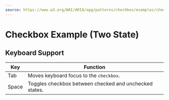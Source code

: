 ```yaml
---
source: https://www.w3.org/WAI/ARIA/apg/patterns/checkbox/examples/checkbox/
---
```

Checkbox Example (Two State)
============================

Keyboard Support
----------------

| Key | Function |
| --- | --- |
| Tab | Moves keyboard focus to the `checkbox`. |
| Space | Toggles checkbox between checked and unchecked states. |